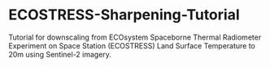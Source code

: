 # ECOSTRESS-Sharpening-Tutorial
Tutorial for downscaling from ECOsystem Spaceborne Thermal Radiometer Experiment on Space Station (ECOSTRESS) Land Surface Temperature to 20m using Sentinel-2 imagery.
